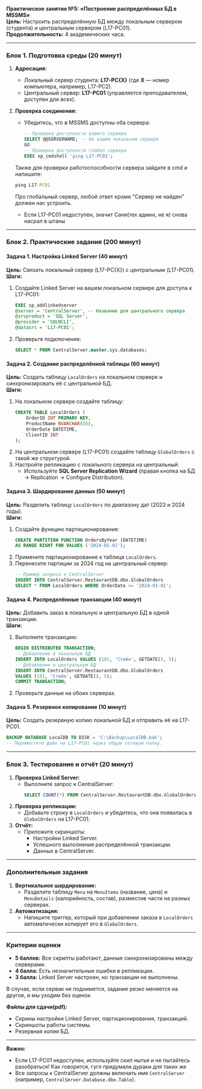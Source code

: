 **Практическое занятие №5: «Построение распределённых БД в MSSMS»**  
**Цель:** Настроить распределённую БД между локальным сервером (студента) и центральным сервером (L17-PC01).  
**Продолжительность:** 4 академических часа.  

---

### **Блок 1. Подготовка среды (20 минут)**  
1. **Адресация:**  
   - Локальный сервер студента: **L17-PC{X}** (где **X** — номер компьютера, например, L17-PC2).  
   - Центральный сервер: **L17-PC01** (управляется преподавателем, доступен для всех).  
2. **Проверка соединения:**  
   - Убедитесь, что в MSSMS доступны оба сервера:  
     ```sql  
     -- Проверка доступности вашего сервера  
     SELECT @@SERVERNAME; -- На вашем локальном сервере
     GO 
     -- Проверка доступности глобал сервера
     EXEC xp_cmdshell 'ping L17-PC01';
     ```
   Также для проверки работоспособности сервера зайдите в cmd и напишите:
   ```cmd
   ping L17-PC01
   ```
    
     Про глобальный сервер, любой ответ кроме "Сервер не найден" должен нас устроить.
   - Если L17-PC01 недоступен, значит Саня(тех админ, не я) снова насрал в штаны

---

### **Блок 2. Практические задания (200 минут)**  

#### **Задача 1. Настройка Linked Server (40 минут)**  
**Цель:** Связать локальный сервер (L17-PC{X}) с центральным (L17-PC01).  
**Шаги:**  
1. Создайте Linked Server на вашем локальном сервере для доступа к L17-PC01:  
   ```sql  
   EXEC sp_addlinkedserver  
   @server = 'CentralServer', -- Название для центрального сервера  
   @srvproduct = 'SQL Server',  
   @provider = 'SQLNCLI',  
   @datasrc = 'L17-PC01';  
   ```  
2. Проверьте подключение:  
   ```sql  
   SELECT * FROM CentralServer.master.sys.databases;  
   ```  

#### **Задача 2. Создание распределённой таблицы (60 минут)**  
**Цель:** Создать таблицу `LocalOrders` на локальном сервере и синхронизировать её с центральной БД.  
**Шаги:**  
1. На локальном сервере создайте таблицу:  
   ```sql  
   CREATE TABLE LocalOrders (  
       OrderID INT PRIMARY KEY,  
       ProductName NVARCHAR(50),  
       OrderDate DATETIME,  
       ClientID INT  
   );  
   ```  
2. На центральном сервере (L17-PC01) создайте таблицу `GlobalOrders` с такой же структурой.  
3. Настройте репликацию с локального сервера на центральный:  
   - Используйте **SQL Server Replication Wizard** (правая кнопка на БД → Replication → Configure Distribution).  

#### **Задача 3. Шардирование данных (50 минут)**  
**Цель:** Разделить таблицу `LocalOrders` по диапазону дат (2023 и 2024 годы).  
**Шаги:**  
1. Создайте функцию партиционирования:  
   ```sql  
   CREATE PARTITION FUNCTION OrdersByYear (DATETIME)  
   AS RANGE RIGHT FOR VALUES ('2024-01-01');  
   ```  
2. Примените партиционирование к таблице `LocalOrders`.  
3. Перенесите партиции за 2024 год на центральный сервер:  
   ```sql  
   -- Пример запроса к CentralServer  
   INSERT INTO CentralServer.RestaurantDB.dbo.GlobalOrders  
   SELECT * FROM LocalOrders WHERE OrderDate >= '2024-01-01';  
   ```  

#### **Задача 4. Распределённые транзакции (40 минут)**  
**Цель:** Добавить заказ в локальную и центральную БД в одной транзакции.  
**Шаги:**  
1. Выполните транзакцию:  
   ```sql  
   BEGIN DISTRIBUTED TRANSACTION;  
   -- Добавление в локальную БД  
   INSERT INTO LocalOrders VALUES (101, 'Стейк', GETDATE(), 5);  
   -- Добавление в центральную БД  
   INSERT INTO CentralServer.RestaurantDB.dbo.GlobalOrders  
   VALUES (101, 'Стейк', GETDATE(), 5);  
   COMMIT TRANSACTION;  
   ```  
2. Проверьте данные на обоих серверах.  

#### **Задача 5. Резервное копирование (10 минут)**  
**Цель:** Создать резервную копию локальной БД и отправить её на L17-PC01.  
```sql  
BACKUP DATABASE LocalDB TO DISK = 'C:\Backup\LocalDB.bak';  
-- Переместите файл на L17-PC01 через общую сетевую папку.  
```  

---

### **Блок 3. Тестирование и отчёт (20 минут)**  
1. **Проверка Linked Server:**  
   - Выполните запрос к CentralServer:  
     ```sql  
     SELECT COUNT(*) FROM CentralServer.RestaurantDB.dbo.GlobalOrders;  
     ```  
2. **Проверка репликации:**  
   - Добавьте строку в `LocalOrders` и убедитесь, что она появилась в `GlobalOrders` на L17-PC01.  
3. **Отчёт:**  
   - Приложите скриншоты:  
     - Настройки Linked Server.  
     - Успешного выполнения распределённой транзакции.  
     - Данных в CentralServer.  

---

### **Дополнительные задания**  
1. **Вертикальное шардирование:**  
   - Разделите таблицу `Menu` на `MenuItems` (название, цена) и `MenuDetails` (калорийность, состав), разместив части на разных серверах.  
2. **Автоматизация:**  
   - Напишите триггер, который при добавлении заказа в `LocalOrders` автоматически копирует его в `GlobalOrders`.  

---

### **Критерии оценки**  
- **5 баллов:** Все скрипты работают, данные синхронизированы между серверами.  
- **4 балла:** Есть незначительные ошибки в репликации.  
- **3 балла:** Linked Server настроен, но транзакции не выполнены.  

В случае, если сервак не поднимется, задание резко меняется на другое, и мы уходим без оценок

**Файлы для сдачи(pdf):**  
- Скрины настройки Linked Server, партиционирования, транзакций.  
- Скриншоты работы системы.  
- Резервная копия БД.  

---

**Важно:**  
- Если L17-PC01 недоступен, используйте скил нытья и не пытайтесь разобраться! Как говорится, гугл придумали дураки для таких же
- Все запросы к CentralServer должны включать имя `CentralServer` (например, `CentralServer.Database.dbo.Table`).
